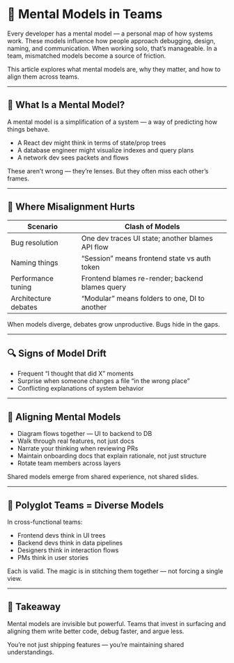 # 🧠 Mental Models in Teams

Every developer has a mental model — a personal map of how systems work. These models influence how people approach debugging, design, naming, and communication. When working solo, that’s manageable. In a team, mismatched models become a source of friction.

This article explores what mental models are, why they matter, and how to align them across teams.

---

## 🧩 What Is a Mental Model?

A mental model is a simplification of a system — a way of predicting how things behave.

- A React dev might think in terms of state/prop trees
- A database engineer might visualize indexes and query plans
- A network dev sees packets and flows

These aren’t wrong — they’re lenses. But they often miss each other’s frames.

---

## 🧠 Where Misalignment Hurts

| Scenario                        | Clash of Models                                  |
|---------------------------------|--------------------------------------------------|
| Bug resolution                  | One dev traces UI state; another blames API flow |
| Naming things                   | “Session” means frontend state vs auth token     |
| Performance tuning              | Frontend blames re-render; backend blames query  |
| Architecture debates            | “Modular” means folders to one, DI to another    |

When models diverge, debates grow unproductive. Bugs hide in the gaps.

---

## 🔍 Signs of Model Drift

- Frequent “I thought that did X” moments
- Surprise when someone changes a file “in the wrong place”
- Conflicting explanations of system behavior

---

## 🧰 Aligning Mental Models

- Diagram flows together — UI to backend to DB
- Walk through real features, not just docs
- Narrate your thinking when reviewing PRs
- Maintain onboarding docs that explain rationale, not just structure
- Rotate team members across layers

Shared models emerge from shared experience, not shared slides.

---

## 🧠 Polyglot Teams = Diverse Models

In cross-functional teams:

- Frontend devs think in UI trees
- Backend devs think in data pipelines
- Designers think in interaction flows
- PMs think in user stories

Each is valid. The magic is in stitching them together — not forcing a single view.

---

## 📣 Takeaway

Mental models are invisible but powerful. Teams that invest in surfacing and aligning them write better code, debug faster, and argue less.

You’re not just shipping features — you’re maintaining shared understandings.